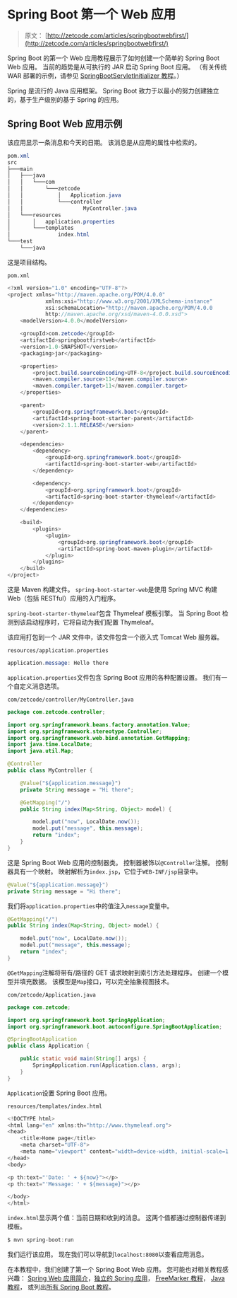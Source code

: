 # Spring Boot 第一个 Web 应用

> 原文： [http://zetcode.com/articles/springbootwebfirst/](http://zetcode.com/articles/springbootwebfirst/)

Spring Boot 的第一个 Web 应用教程展示了如何创建一个简单的 Spring Boot Web 应用。 当前的趋势是从可执行的 JAR 启动 Spring Boot 应用。 （有关传统 WAR 部署的示例，请参见 [SpringBootServletInitializer 教程](/springboot/springbootservletinitializer/)。）

Spring 是流行的 Java 应用框架。 Spring Boot 致力于以最小的努力创建独立的，基于生产级别的基于 Spring 的应用。

## Spring Boot Web 应用示例

该应用显示一条消息和今天的日期。 该消息是从应用的属性中检索的。

```java
pom.xml
src
├───main
│   ├───java
│   │   └───com
│   │       └───zetcode
│   │           │   Application.java
│   │           └───controller
│   │                   MyController.java
│   └───resources
│       │   application.properties
│       └───templates
│               index.html
└───test
    └───java

```

这是项目结构。

`pom.xml`

```java
<?xml version="1.0" encoding="UTF-8"?>
<project xmlns="http://maven.apache.org/POM/4.0.0"
            xmlns:xsi="http://www.w3.org/2001/XMLSchema-instance"
            xsi:schemaLocation="http://maven.apache.org/POM/4.0.0
            http://maven.apache.org/xsd/maven-4.0.0.xsd">
    <modelVersion>4.0.0</modelVersion>

    <groupId>com.zetcode</groupId>
    <artifactId>springbootfirstweb</artifactId>
    <version>1.0-SNAPSHOT</version>
    <packaging>jar</packaging>

    <properties>
        <project.build.sourceEncoding>UTF-8</project.build.sourceEncoding>
        <maven.compiler.source>11</maven.compiler.source>
        <maven.compiler.target>11</maven.compiler.target>
    </properties>

    <parent>
        <groupId>org.springframework.boot</groupId>
        <artifactId>spring-boot-starter-parent</artifactId>
        <version>2.1.1.RELEASE</version>
    </parent>

    <dependencies>
        <dependency>
            <groupId>org.springframework.boot</groupId>
            <artifactId>spring-boot-starter-web</artifactId>
        </dependency>

        <dependency>
            <groupId>org.springframework.boot</groupId>
            <artifactId>spring-boot-starter-thymeleaf</artifactId>
        </dependency>
    </dependencies>

    <build>
        <plugins>
            <plugin>
                <groupId>org.springframework.boot</groupId>
                <artifactId>spring-boot-maven-plugin</artifactId>
            </plugin>
        </plugins>
    </build>
</project>

```

这是 Maven 构建文件。 `spring-boot-starter-web`是使用 Spring MVC 构建 Web（包括 RESTful）应用的入门程序。

`spring-boot-starter-thymeleaf`包含 Thymeleaf 模板引擎。 当 Spring Boot 检测到该启动程序时，它将自动为我们配置 Thymeleaf。

该应用打包到一个 JAR 文件中，该文件包含一个嵌入式 Tomcat Web 服务器。

`resources/application.properties`

```java
application.message: Hello there

```

`application.properties`文件包含 Spring Boot 应用的各种配置设置。 我们有一个自定义消息选项。

`com/zetcode/controller/MyController.java`

```java
package com.zetcode.controller;

import org.springframework.beans.factory.annotation.Value;
import org.springframework.stereotype.Controller;
import org.springframework.web.bind.annotation.GetMapping;
import java.time.LocalDate;
import java.util.Map;

@Controller
public class MyController {

    @Value("${application.message}")
    private String message = "Hi there";

    @GetMapping("/")
    public String index(Map<String, Object> model) {

        model.put("now", LocalDate.now());
        model.put("message", this.message);
        return "index";
    }
}

```

这是 Spring Boot Web 应用的控制器类。 控制器被饰以`@Controller`注解。 控制器具有一个映射。 映射解析为`index.jsp`，它位于`WEB-INF/jsp`目录中。

```java
@Value("${application.message}")
private String message = "Hi there";

```

我们将`application.properties`中的值注入`message`变量中。

```java
@GetMapping("/")
public String index(Map<String, Object> model) {

    model.put("now", LocalDate.now());
    model.put("message", this.message);
    return "index";
}

```

`@GetMapping`注解将带有/路径的 GET 请求映射到索引方法处理程序。 创建一个模型并填充数据。 该模型是`Map`接口，可以完全抽象视图技术。

`com/zetcode/Application.java`

```java
package com.zetcode;

import org.springframework.boot.SpringApplication;
import org.springframework.boot.autoconfigure.SpringBootApplication;

@SpringBootApplication
public class Application {

    public static void main(String[] args) {
        SpringApplication.run(Application.class, args);
    }
}

```

`Application`设置 Spring Boot 应用。

`resources/templates/index.html`

```java
<!DOCTYPE html>
<html lang="en" xmlns:th="http://www.thymeleaf.org">
<head>
    <title>Home page</title>
    <meta charset="UTF-8">
    <meta name="viewport" content="width=device-width, initial-scale=1.0">
</head>
<body>

<p th:text="'Date: ' + ${now}"></p>
<p th:text="'Message: ' + ${message}"></p>

</body>
</html>

```

`index.html`显示两个值：当前日期和收到的消息。 这两个值都通过控制器传递到模板。

```java
$ mvn spring-boot:run

```

我们运行该应用。 现在我们可以导航到`localhost:8080`以查看应用消息。

在本教程中，我们创建了第一个 Spring Boot Web 应用。 您可能也对相关教程感兴趣： [Spring Web 应用简介](/articles/springwebfirst/)，[独立的 Spring 应用](/articles/standalonespring/)， [FreeMarker 教程](/java/freemarker/)， [Java 教程](/lang/java/)， 或列出[所有 Spring Boot 教程](/all/#springboot)。